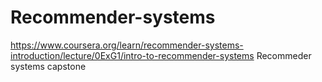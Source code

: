 # Recommender-systems
https://www.coursera.org/learn/recommender-systems-introduction/lecture/0ExG1/intro-to-recommender-systems
Recommeder systems capstone
